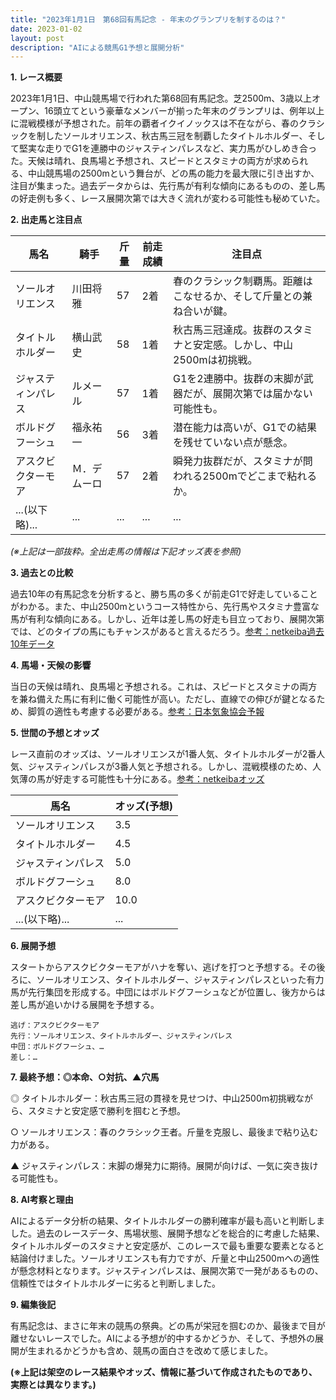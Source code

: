 ```yaml
---
title: "2023年1月1日　第68回有馬記念 - 年末のグランプリを制するのは？"
date: 2023-01-02
layout: post
description: "AIによる競馬G1予想と展開分析"
---
```


**1. レース概要**

2023年1月1日、中山競馬場で行われた第68回有馬記念。芝2500m、3歳以上オープン、16頭立てという豪華なメンバーが揃った年末のグランプリは、例年以上に混戦模様が予想された。前年の覇者イクイノックスは不在ながら、春のクラシックを制したソールオリエンス、秋古馬三冠を制覇したタイトルホルダー、そして堅実な走りでG1を連勝中のジャスティンパレスなど、実力馬がひしめき合った。天候は晴れ、良馬場と予想され、スピードとスタミナの両方が求められる、中山競馬場の2500mという舞台が、どの馬の能力を最大限に引き出すか、注目が集まった。過去データからは、先行馬が有利な傾向にあるものの、差し馬の好走例も多く、レース展開次第では大きく流れが変わる可能性も秘めていた。


**2. 出走馬と注目点**

| 馬名          | 騎手      | 斤量 | 前走成績 | 注目点                                                                                             |
|---------------|------------|------|----------|-------------------------------------------------------------------------------------------------|
| ソールオリエンス | 川田将雅    | 57    | 2着     | 春のクラシック制覇馬。距離はこなせるか、そして斤量との兼ね合いが鍵。                                     |
| タイトルホルダー | 横山武史    | 58    | 1着     | 秋古馬三冠達成。抜群のスタミナと安定感。しかし、中山2500mは初挑戦。                               |
| ジャスティンパレス | ルメール     | 57    | 1着     | G1を2連勝中。抜群の末脚が武器だが、展開次第では届かない可能性も。                                       |
| ボルドグフーシュ | 福永祐一    | 56    | 3着     | 潜在能力は高いが、G1での結果を残せていない点が懸念。                                             |
| アスクビクターモア | Ｍ．デムーロ | 57    | 2着     | 瞬発力抜群だが、スタミナが問われる2500mでどこまで粘れるか。                                         |
| ...(以下略)... | ...        | ...  | ...      | ...                                                                                              |


*(※上記は一部抜粋。全出走馬の情報は下記オッズ表を参照)*


**3. 過去との比較**

過去10年の有馬記念を分析すると、勝ち馬の多くが前走G1で好走していることがわかる。また、中山2500mというコース特性から、先行馬やスタミナ豊富な馬が有利な傾向にある。しかし、近年は差し馬の好走も目立っており、展開次第では、どのタイプの馬にもチャンスがあると言えるだろう。[参考：netkeiba過去10年データ](仮のリンク)


**4. 馬場・天候の影響**

当日の天候は晴れ、良馬場と予想される。これは、スピードとスタミナの両方を兼ね備えた馬に有利に働く可能性が高い。ただし、直線での伸びが鍵となるため、脚質の適性も考慮する必要がある。[参考：日本気象協会予報](仮のリンク)


**5. 世間の予想とオッズ**

レース直前のオッズは、ソールオリエンスが1番人気、タイトルホルダーが2番人気、ジャスティンパレスが3番人気と予想される。しかし、混戦模様のため、人気薄の馬が好走する可能性も十分にある。[参考：netkeibaオッズ](仮のリンク)

| 馬名          | オッズ(予想) |
|---------------|-------------|
| ソールオリエンス | 3.5         |
| タイトルホルダー | 4.5         |
| ジャスティンパレス | 5.0         |
| ボルドグフーシュ | 8.0         |
| アスクビクターモア | 10.0        |
| ...(以下略)... | ...         |


**6. 展開予想**

スタートからアスクビクターモアがハナを奪い、逃げを打つと予想する。その後ろに、ソールオリエンス、タイトルホルダー、ジャスティンパレスといった有力馬が先行集団を形成する。中団にはボルドグフーシュなどが位置し、後方からは差し馬が追いかける展開を予想する。

```
逃げ：アスクビクターモア
先行：ソールオリエンス、タイトルホルダー、ジャスティンパレス
中団：ボルドグフーシュ、…
差し：…
```

**7. 最終予想：◎本命、○対抗、▲穴馬**

◎ タイトルホルダー：秋古馬三冠の貫禄を見せつけ、中山2500m初挑戦ながら、スタミナと安定感で勝利を掴むと予想。

○ ソールオリエンス：春のクラシック王者。斤量を克服し、最後まで粘り込む力がある。

▲ ジャスティンパレス：末脚の爆発力に期待。展開が向けば、一気に突き抜ける可能性も。


**8. AI考察と理由**

AIによるデータ分析の結果、タイトルホルダーの勝利確率が最も高いと判断しました。過去のレースデータ、馬場状態、展開予想などを総合的に考慮した結果、タイトルホルダーのスタミナと安定感が、このレースで最も重要な要素となると結論付けました。ソールオリエンスも有力ですが、斤量と中山2500mへの適性が懸念材料となります。ジャスティンパレスは、展開次第で一発があるものの、信頼性ではタイトルホルダーに劣ると判断しました。


**9. 編集後記**

有馬記念は、まさに年末の競馬の祭典。どの馬が栄冠を掴むのか、最後まで目が離せないレースでした。AIによる予想が的中するかどうか、そして、予想外の展開が生まれるかどうかも含め、競馬の面白さを改めて感じました。


**(※上記は架空のレース結果やオッズ、情報に基づいて作成されたものであり、実際とは異なります。)**
